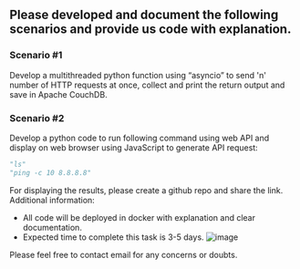 ## Please developed and document the following scenarios and provide us code with explanation.

### Scenario #1

Develop a multithreaded python function using “asyncio” to send 'n' number of HTTP requests at once, collect and print the return output and save in Apache CouchDB.


### Scenario #2

Develop a python code to run following command using web API and display on web browser using JavaScript to generate API request:

```python
"ls"
"ping -c 10 8.8.8.8"
```
 

For displaying the results, please create a github repo and share the link.
Additional information:
- All code will be deployed in docker with explanation and clear documentation.
- Expected time to complete this task is 3-5 days.
![image](https://user-images.githubusercontent.com/3678822/176158243-81be0613-b5d9-40b9-8496-e89e0c4d2f13.png)


Please feel free to contact email for any concerns or doubts.
